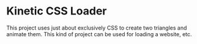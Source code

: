 # Kinetic CSS Loader

This project uses just about exclusively CSS to create two triangles and animate them. This kind of project can be used for loading a website, etc.